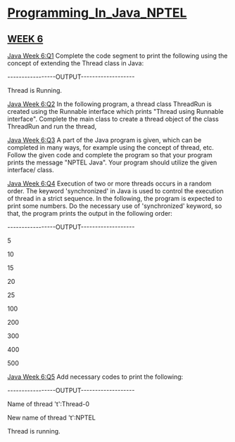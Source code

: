 # [Programming_In_Java_NPTEL](https://github.com/omunite215/NPTEL-Programming-in-Java-Ultimate-Guide)


## [WEEK 6](https://github.com/omunite215/NPTEL-Programming-in-Java-Ultimate-Guide/tree/WEEK-6)

  [Java Week 6:Q1](https://github.com/omunite215/NPTEL-Programming-in-Java-Ultimate-Guide/tree/WEEK-6/Week6Assignment1.java)
  Complete the code segment to print the following using the concept of extending the Thread class in Java:

-----------------OUTPUT-------------------

Thread is Running.


  [Java Week 6:Q2](https://github.com/omunite215/NPTEL-Programming-in-Java-Ultimate-Guide/tree/WEEK-6/Week6Assignment2.java)
  In the following program, a thread class ThreadRun is created using the Runnable interface which prints "Thread using Runnable interface". Complete the main class to create a thread object of the class ThreadRun and run the thread,
  
  [Java Week 6:Q3](https://github.com/omunite215/NPTEL-Programming-in-Java-Ultimate-Guide/tree/WEEK-6/Week6Assignment3.java)
  A part of the Java program is given, which can be completed in many ways, for example using the concept of thread, etc.  Follow the given code and complete the program so that your program prints the message "NPTEL Java". Your program should utilize the given interface/ class.
  
  [Java Week 6:Q4](https://github.com/omunite215/NPTEL-Programming-in-Java-Ultimate-Guide/tree/WEEK-6/Week6Assignment4.java)
  Execution of two or more threads occurs in a random order. The keyword 'synchronized' in Java is used to control the execution of thread in a strict sequence. In the following, the program is expected to print some numbers. Do the necessary use of 'synchronized' keyword, so that, the program prints the output in the following order:
  
-----------------OUTPUT-------------------

5

10

15

20

25

100

200

300

400

500


  [Java Week 6:Q5](https://github.com/omunite215/NPTEL-Programming-in-Java-Ultimate-Guide/tree/WEEK-6/Week6Assignment5.java)
  Add necessary codes to print the following:
  
-----------------OUTPUT-------------------

Name of thread 't':Thread-0

New name of thread 't':NPTEL

Thread is running.